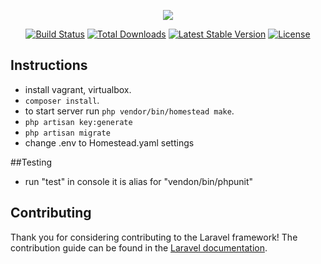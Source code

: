<p align="center"><img src="https://laravel.com/assets/img/components/logo-laravel.svg"></p>

<p align="center">
<a href="https://travis-ci.org/laravel/framework"><img src="https://travis-ci.org/laravel/framework.svg" alt="Build Status"></a>
<a href="https://packagist.org/packages/laravel/framework"><img src="https://poser.pugx.org/laravel/framework/d/total.svg" alt="Total Downloads"></a>
<a href="https://packagist.org/packages/laravel/framework"><img src="https://poser.pugx.org/laravel/framework/v/stable.svg" alt="Latest Stable Version"></a>
<a href="https://packagist.org/packages/laravel/framework"><img src="https://poser.pugx.org/laravel/framework/license.svg" alt="License"></a>
</p>

## Instructions
- install vagrant, virtualbox. 
- `composer install`.
- to start server run `php vendor/bin/homestead make`.
- `php artisan key:generate`
- `php artisan migrate`
- change .env to Homestead.yaml settings

##Testing 
- run "test" in console it is alias for "vendon/bin/phpunit"

## Contributing

Thank you for considering contributing to the Laravel framework! The contribution guide can be found in the [Laravel documentation](https://laravel.com/docs/contributions).
